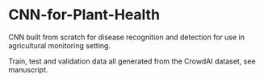 # CNN-for-Plant-Health
CNN built from scratch for disease recognition and detection for use in agricultural monitoring setting.

Train, test and validation data all generated from the CrowdAI dataset, see manuscript.
